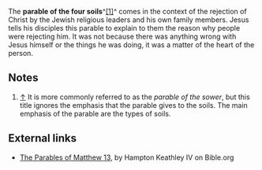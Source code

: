 The **parable of the four soils**^[[1]](#note-0)^ comes in the
context of the rejection of Christ by the Jewish religious leaders
and his own family members. Jesus tells his disciples this parable
to explain to them the reason why people were rejecting him. It was
not because there was anything wrong with Jesus himself or the
things he was doing, it was a matter of the heart of the person.


## Notes

1.  [↑](#ref-0) It is more commonly referred to as the
    *parable of the sower*, but this title ignores the emphasis that
    the parable gives to the soils. The main emphasis of the parable
    are the types of soils.

## External links

-   [The Parables of Matthew 13](http://bible.org/seriespage/parables-matthew-13),
    by Hampton Keathley IV on Bible.org



